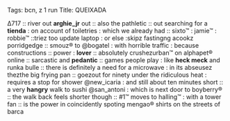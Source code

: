 Tags: bcn, z 1 run
Title: QUEIXADA
  
∆717 :: river out **arghie_jr** out :: also the pathletic :: out searching for a **tienda** : on account of toiletries : which we already had :: sixto™ : jamie™ : robbie™ ::triez too update laptop : or else :skipz fastingng acookz porridgedge :: smouz® to @bogatel : with horrible traffic : because constructions :: power : **lover** :: absolutely crushezurban™ on alphapet® online :: sarcastic and **pedantic** :: games people play : like **heck meck** and runka bulle :: there is definitely a need for a microwave : in its abseusez thezthe big frying pan :: goezout for ninety under the ridiculous heat : requires a stop for shower @new_icaria : and still about ten minutes short :: a very **hangry** walk to sushi @san_antoni : which is next door to boyberry® :: the walk back feels shorter though :: #1™ moves to halling™ : with a tower fan :: is the power in coincidently spoting mengao® shirts on the streets of barca  
